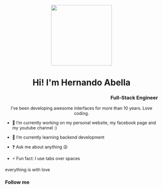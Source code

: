 <div align="center" style="border-radius:100%"><img src="https://github.com/hernandoabella/hernando-abella-template/blob/main/images/profile.jpg" width="200" height="200" /></div>

<div align="center"><h1>Hi! I'm Hernando Abella</h1></div> <div align="right"><h3>Full-Stack Engineer</h3></div>

<p align="center">I've been developing awesome interfaces for more than 10 years. Love coding.<p>

- 🔭 I’m currently working on my personal website, my facebook page and my youtube channel :)  
  
- 🌱 I’m currently learning backend development  

- ❓ Ask me about anything 😜  

- ⚡ Fun fact: I use tabs over spaces  

everything is with love

### Follow me 

